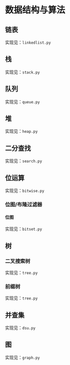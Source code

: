 # 数据结构与算法

## 链表

实现见：`linkedlist.py`

## 栈

实现见：`stack.py`

## 队列

实现见：`queue.py`

## 堆

实现见：`heap.py`

## 二分查找

实现见：`search.py`

## 位运算

实现见：`bitwise.py`

### 位图/布隆过滤器

#### 位图

实现见：`bitset.py`

## 树

### 二叉搜索树

实现见：`tree.py`

### 前缀树

实现见：`tree.py`

## 并查集

实现见：`dsu.py`

## 图

实现见：`graph.py`